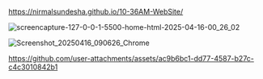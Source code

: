 https://nirmalsundesha.github.io/10-36AM-WebSite/

![screencapture-127-0-0-1-5500-home-html-2025-04-16-00_26_02](https://github.com/user-attachments/assets/af5fd9fe-1992-4997-949c-8d379ec1614a)

![Screenshot_20250416_090626_Chrome](https://github.com/user-attachments/assets/c168d99f-37d4-4462-841c-8664811cc798)

https://github.com/user-attachments/assets/ac9b6bc1-dd77-4587-b27c-c4c3010842b1

